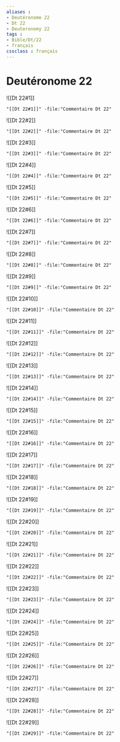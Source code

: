 ```yaml
---
aliases : 
- Deutéronome 22
- Dt 22
- Deuteronomy 22
tags : 
- Bible/Dt/22
- français
cssclass : français
---
```


# Deutéronome 22

![[Dt 22#1]]

```query
"[[Dt 22#1]]" -file:"Commentaire Dt 22"
```

![[Dt 22#2]]

```query
"[[Dt 22#2]]" -file:"Commentaire Dt 22"
```

![[Dt 22#3]]

```query
"[[Dt 22#3]]" -file:"Commentaire Dt 22"
```

![[Dt 22#4]]

```query
"[[Dt 22#4]]" -file:"Commentaire Dt 22"
```

![[Dt 22#5]]

```query
"[[Dt 22#5]]" -file:"Commentaire Dt 22"
```

![[Dt 22#6]]

```query
"[[Dt 22#6]]" -file:"Commentaire Dt 22"
```

![[Dt 22#7]]

```query
"[[Dt 22#7]]" -file:"Commentaire Dt 22"
```

![[Dt 22#8]]

```query
"[[Dt 22#8]]" -file:"Commentaire Dt 22"
```

![[Dt 22#9]]

```query
"[[Dt 22#9]]" -file:"Commentaire Dt 22"
```

![[Dt 22#10]]

```query
"[[Dt 22#10]]" -file:"Commentaire Dt 22"
```

![[Dt 22#11]]

```query
"[[Dt 22#11]]" -file:"Commentaire Dt 22"
```

![[Dt 22#12]]

```query
"[[Dt 22#12]]" -file:"Commentaire Dt 22"
```

![[Dt 22#13]]

```query
"[[Dt 22#13]]" -file:"Commentaire Dt 22"
```

![[Dt 22#14]]

```query
"[[Dt 22#14]]" -file:"Commentaire Dt 22"
```

![[Dt 22#15]]

```query
"[[Dt 22#15]]" -file:"Commentaire Dt 22"
```

![[Dt 22#16]]

```query
"[[Dt 22#16]]" -file:"Commentaire Dt 22"
```

![[Dt 22#17]]

```query
"[[Dt 22#17]]" -file:"Commentaire Dt 22"
```

![[Dt 22#18]]

```query
"[[Dt 22#18]]" -file:"Commentaire Dt 22"
```

![[Dt 22#19]]

```query
"[[Dt 22#19]]" -file:"Commentaire Dt 22"
```

![[Dt 22#20]]

```query
"[[Dt 22#20]]" -file:"Commentaire Dt 22"
```

![[Dt 22#21]]

```query
"[[Dt 22#21]]" -file:"Commentaire Dt 22"
```

![[Dt 22#22]]

```query
"[[Dt 22#22]]" -file:"Commentaire Dt 22"
```

![[Dt 22#23]]

```query
"[[Dt 22#23]]" -file:"Commentaire Dt 22"
```

![[Dt 22#24]]

```query
"[[Dt 22#24]]" -file:"Commentaire Dt 22"
```

![[Dt 22#25]]

```query
"[[Dt 22#25]]" -file:"Commentaire Dt 22"
```

![[Dt 22#26]]

```query
"[[Dt 22#26]]" -file:"Commentaire Dt 22"
```

![[Dt 22#27]]

```query
"[[Dt 22#27]]" -file:"Commentaire Dt 22"
```

![[Dt 22#28]]

```query
"[[Dt 22#28]]" -file:"Commentaire Dt 22"
```

![[Dt 22#29]]

```query
"[[Dt 22#29]]" -file:"Commentaire Dt 22"
```

